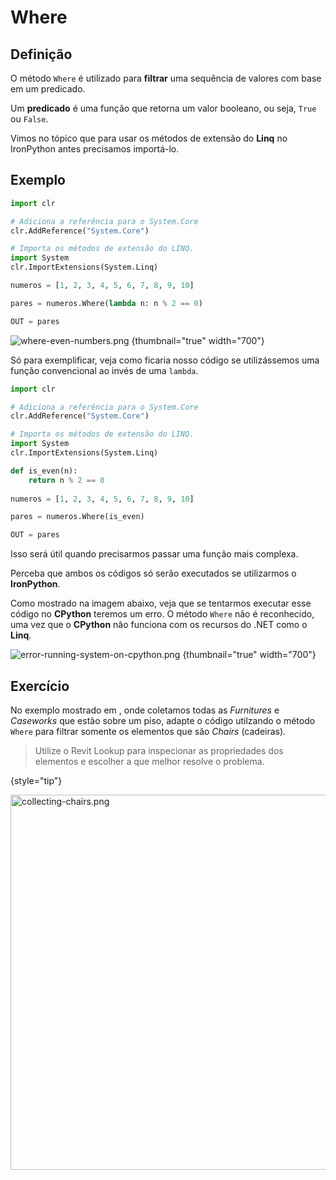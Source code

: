 # Where

## Definição
O método `Where` é utilizado para **filtrar** uma sequência de valores com base em um predicado.

<note>Um <b>predicado</b> é uma função que retorna um valor booleano, ou seja, <code>True</code> ou <code>False</code>.</note>

Vimos no tópico [](Template-Python-onBIM.md#importa-os-m-todos-de-extens-o-do-linq)
que para usar os métodos de extensão do **Linq** no IronPython antes precisamos importá-lo.

## Exemplo
```python
import clr

# Adiciona a referência para o System.Core
clr.AddReference("System.Core")

# Importa os métodos de extensão do LINQ.
import System
clr.ImportExtensions(System.Linq)

numeros = [1, 2, 3, 4, 5, 6, 7, 8, 9, 10]

pares = numeros.Where(lambda n: n % 2 == 0)

OUT = pares
```

![where-even-numbers.png](where-even-numbers.png) {thumbnail="true" width="700"}

Só para exemplificar, veja como ficaria nosso código se utilizássemos uma função convencional ao invés de uma `lambda`.

```python
import clr

# Adiciona a referência para o System.Core
clr.AddReference("System.Core")

# Importa os métodos de extensão do LINQ.
import System
clr.ImportExtensions(System.Linq)

def is_even(n):
	return n % 2 == 0
	
numeros = [1, 2, 3, 4, 5, 6, 7, 8, 9, 10]

pares = numeros.Where(is_even)

OUT = pares
```

<tip>Isso será útil quando precisarmos passar uma função mais complexa.</tip>

<warning>Perceba que ambos os códigos só serão executados se utilizarmos o <b>IronPython</b>.</warning>

Como mostrado na imagem abaixo, veja que se tentarmos executar esse código no **CPython** teremos um erro.
O método `Where` não é reconhecido, uma vez que o **CPython** não funciona com os recursos do .NET como o **Linq**.

![error-running-system-on-cpython.png](error-running-system-on-cpython.png) {thumbnail="true" width="700"}

## Exercício

No exemplo mostrado em [](Coleta-de-Elementos.md#usando-um-elementlogicalfilter), onde coletamos todas as _Furnitures_ 
e _Caseworks_ que estão sobre um piso, adapte o código utilzando o método `Where` para 
filtrar somente os elementos que são _Chairs_ (cadeiras).

> Utilize o Revit Lookup para inspecionar as propriedades dos elementos e escolher a que melhor resolve o problema.
> 
{style="tip"}

<chapter title="Solução" collapsible="true" default-state="collapsed">
	<code-block src="../resources/python/collecting-chairs.py" lang="Python" collapsible="true" collapsed-title="Código final" default-state="collapsed"/>
	<img src="collecting-chairs.png" alt="collecting-chairs.png" thumbnail="true" width="600" style="block"/>
</chapter>




